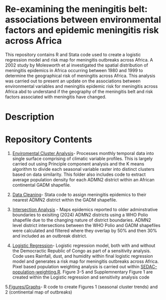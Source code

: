 # Re-examining the meningitis belt: associations between environmental factors and epidemic meningitis risk across Africa

This repository contains R and Stata code used to create a logistic regression model and risk map for meningitis outbreaks across Africa. A 2002 study by Molesworth et al investigated the spatial distribution of meningitis epidemics in Africa occurring between 1980 and 1999 to determine the geographical risk of meningitis across Africa. This analysis was carried out to present an update on the associations between environmental variables and meningitis epidemic risk for meningitis across Africa abd to understand if the geography of the meningitis belt and risk factors associated with meningitis have changed. 

# Description


# Repository Contents
1. [Enviromental Cluster Analysis](https://github.com/molly-cliff/Meningitis-belt-location/tree/main/1.%20Enviromental%20cluster%20analysis)- Processes monthly temporal data into single surface comprising of climatic variable profiles. This is largely carried out using Principle component analysis and the  K means algorithm  to divide each seasonal variable raster into distinct clusters based on data similarity. This folder also includes code to extract average population density for each ADMN2 district within an African continental GADM shapefile.
   
2. [Data Cleaning](https://github.com/molly-cliff/Meningitis-belt-location/tree/main/2.Data%20Cleaning)- Stata code to assign meningitis epidemics  to their nearest ADMN2 district within the GADM shapefile.


3. [Intersection Analysis](https://github.com/molly-cliff/Meningitis-belt-location/tree/main/3.%20Intersections) - Maps epidemics reported to older adminstrative boundaries to exisiting (2024) ADMN2 districts using a WHO Polio shapefile due to the changing nature of district boundaries.  ADMN2 level district intersections between the WHO Polio and GADM shapefiles were calculated and filtered where they overlap by 50% and then 30% and included as an outbreak district.
   
4. [Logistic Regression](https://github.com/molly-cliff/Meningitis-belt-location/tree/main/4.%20Logistic%20regression)- Logistic regression model, both with and without the Democractic Republic of Congo as part of a sensitivity analysis. Code uses Rainfall, dust, and humidity within final logistic regression model and generates a risk map for meningitis outbreaks across Africa. Pixel based population weighting analysis is carried out within [SEDAC-population-weighting.R](https://github.com/molly-cliff/Meningitis-belt-location/blob/editing-branch/4.%20Logistic%20regression/SEDAC-population-weighting.R). Figure 3-5 and Supplemnentary Figure 1 are created within the Logistic regression and sensitivity analysis code

5.[Figures/Graphs](https://github.com/molly-cliff/Meningitis-belt-location/tree/editing-branch/5.%20Figures%20and%20Graphs)- R code to create Figures 1 (seasonal cluster trends) and 2 (continental map of outbreaks)
